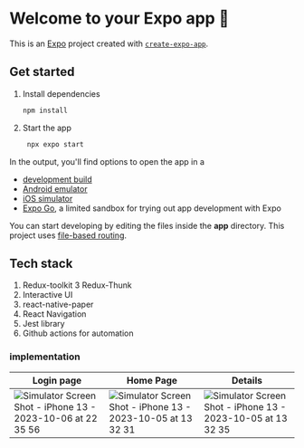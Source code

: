 # Welcome to your Expo app 👋

This is an [Expo](https://expo.dev) project created with [`create-expo-app`](https://www.npmjs.com/package/create-expo-app).

## Get started

1. Install dependencies

   ```bash
   npm install
   ```

2. Start the app

   ```bash
    npx expo start
   ```

In the output, you'll find options to open the app in a

- [development build](https://docs.expo.dev/develop/development-builds/introduction/)
- [Android emulator](https://docs.expo.dev/workflow/android-studio-emulator/)
- [iOS simulator](https://docs.expo.dev/workflow/ios-simulator/)
- [Expo Go](https://expo.dev/go), a limited sandbox for trying out app development with Expo

You can start developing by editing the files inside the **app** directory. This project uses [file-based routing](https://docs.expo.dev/router/introduction).

## Tech stack
1. Redux-toolkit 
3  Redux-Thunk
4. Interactive UI
5. react-native-paper
6. React Navigation
7. Jest library
8. Github actions for automation 

### implementation 
| Login page | Home Page |Details |
| ----------- | ----------- | ----------- | 
|![Simulator Screen Shot - iPhone 13 - 2023-10-06 at 22 35 56](https://github.com/AbdulmalekAlshugaa/E-Commerce-App/assets/33663456/dd3eae8e-6bca-44e5-9364-15017a232640)|![Simulator Screen Shot - iPhone 13 - 2023-10-05 at 13 32 31](https://github.com/AbdulmalekAlshugaa/E-Commerce-App/assets/33663456/0de091ab-d45c-4e58-8dc0-7cf3d0e964d1)| ![Simulator Screen Shot - iPhone 13 - 2023-10-05 at 13 32 35](https://github.com/AbdulmalekAlshugaa/E-Commerce-App/assets/33663456/a54e3bd8-2a69-4eb5-a6c7-b087b46bc7d0)